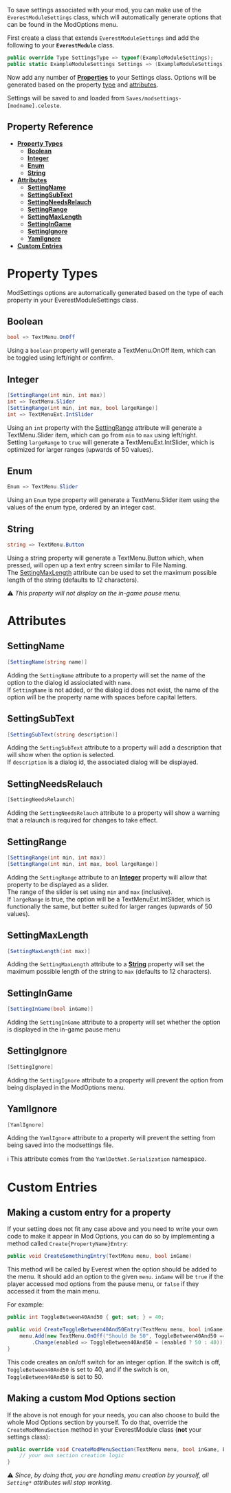 To save settings associated with your mod, you can make use of the `EverestModuleSettings` class, which will automatically generate options that can be found in the ModOptions menu.

First create a class that extends `EverestModuleSettings` and add the following to your **`EverestModule`** class.
```csharp
public override Type SettingsType => typeof(ExampleModuleSettings);
public static ExampleModuleSettings Settings => (ExampleModuleSettings) Instance._Settings;
```

Now add any number of [**Properties**](https://docs.microsoft.com/en-us/dotnet/csharp/programming-guide/classes-and-structs/properties) to your Settings class. Options will be generated based on the property [type](#property-types) and [attributes](#attributes).  

Settings will be saved to and loaded from `Saves/modsettings-[modname].celeste`.

## Property Reference
- [**Property Types**](#property-types)
  - [**Boolean**](#Boolean)
  - [**Integer**](#Integer)
  - [**Enum**](#Enum)
  - [**String**](#String)
- [**Attributes**](#attributes)
  - [**SettingName**](#SettingName)
  - [**SettingSubText**](#SettingSubText)
  - [**SettingNeedsRelauch**](#SettingNeedsRelauch)
  - [**SettingRange**](#SettingRange)
  - [**SettingMaxLength**](#SettingMaxLength)
  - [**SettingInGame**](#SettingInGame)
  - [**SettingIgnore**](#SettingIgnore)
  - [**YamlIgnore**](#YamlIgnore)
- [**Custom Entries**](#custom-entries)

# Property Types
ModSettings options are automatically generated based on the type of each property in your EverestModuleSettings class.

## Boolean
```csharp
bool => TextMenu.OnOff 
``` 
Using a `boolean` property will generate a TextMenu.OnOff item, which can be toggled using left/right or confirm.

## Integer
```csharp
[SettingRange(int min, int max)]  
int => TextMenu.Slider  
[SettingRange(int min, int max, bool largeRange)]  
int => TextMenuExt.IntSlider 
``` 
Using an `int` property with the [SettingRange](#SettingRange) attribute will generate a TextMenu.Slider item, which can go from `min` to `max` using left/right.  
Setting `largeRange` to `true` will generate a TextMenuExt.IntSlider, which is optimized for larger ranges (upwards of 50 values).

## Enum
```csharp
Enum => TextMenu.Slider  
```
Using an `Enum` type property will generate a TextMenu.Slider item using the values of the enum type, ordered by an integer cast.

## String
```csharp
string => TextMenu.Button  
```
Using a string property will generate a TextMenu.Button which, when pressed, will open up a text entry screen similar to File Naming.  
The [SettingMaxLength](#SettingMaxLength) attribute can be used to set the maximum possible length of the string (defaults to 12 characters).  

⚠️ _This property will not display on the in-game pause menu._


# Attributes

## SettingName
```csharp
[SettingName(string name)]  
```
Adding the `SettingName` attribute to a property will set the name of the option to the dialog id assiociated with `name`.  
If `SettingName` is not added, or the dialog id does not exist, the name of the option will be the property name with spaces before capital letters.

## SettingSubText
```csharp
[SettingSubText(string description)]  
```
Adding the `SettingSubText` attribute to a property will add a description that will show when the option is selected.  
If `description` is a dialog id, the associated dialog will be displayed.

## SettingNeedsRelauch
```csharp
[SettingNeedsRelaunch]
```
Adding the `SettingNeedsRelauch` attribute to a property will show a warning that a relaunch is required for changes to take effect.

## SettingRange
```csharp
[SettingRange(int min, int max)]  
[SettingRange(int min, int max, bool largeRange)]  
```
Adding the `SettingRange` attribute to an [**Integer**](#Integer) property will allow that property to be displayed as a slider.  
The range of the slider is set using `min` and `max` (inclusive).  
If `largeRange` is true, the option will be a TextMenuExt.IntSlider, which is functionally the same, but better suited for larger ranges (upwards of 50 values).

## SettingMaxLength
```csharp
[SettingMaxLength(int max)]
```
Adding the `SettingMaxLength` attribute to a [**String**](#String) property will set the maximum possible length of the string to `max` (defaults to 12 characters).  

## SettingInGame
```csharp
[SettingInGame(bool inGame)]
```
Adding the `SettingInGame` attribute to a property will set whether the option is displayed in the in-game pause menu

## SettingIgnore
```csharp
[SettingIgnore]
```
Adding the `SettingIgnore` attribute to a property will prevent the option from being displayed in the ModOptions menu.

## YamlIgnore
```csharp
[YamlIgnore]
```
Adding the `YamlIgnore` attribute to a property will prevent the setting from being saved into the modsettings file.

ℹ️ This attribute comes from the `YamlDotNet.Serialization` namespace.

# Custom Entries

## Making a custom entry for a property

If your setting does not fit any case above and you need to write your own code to make it appear in Mod Options, you can do so by implementing a method called `Create{PropertyName}Entry`:

```cs
public void CreateSomethingEntry(TextMenu menu, bool inGame)
```

This method will be called by Everest when the option should be added to the menu. It should add an option to the given `menu`. `inGame` will be `true` if the player accessed mod options from the pause menu, or `false` if they accessed it from the main menu.

For example:

```cs
public int ToggleBetween40And50 { get; set; } = 40;

public void CreateToggleBetween40And50Entry(TextMenu menu, bool inGame) {
    menu.Add(new TextMenu.OnOff("Should Be 50", ToggleBetween40And50 == 50)
        .Change(enabled => ToggleBetween40And50 = (enabled ? 50 : 40)));
}
```

This code creates an on/off switch for an integer option. If the switch is off, `ToggleBetween40And50` is set to 40, and if the switch is on, `ToggleBetween40And50` is set to 50.

## Making a custom Mod Options section

If the above is not enough for your needs, you can also choose to build the whole Mod Options section by yourself. To do that, override the `CreateModMenuSection` method in your EverestModule class (**not** your settings class):

```cs
public override void CreateModMenuSection(TextMenu menu, bool inGame, EventInstance snapshot) {
    // your own section creation logic
}
```

⚠️ _Since, by doing that, you are handling menu creation by yourself, all `Setting*` attributes will stop working._